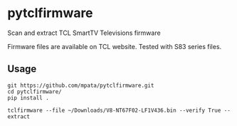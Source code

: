 # pytclfirmware
Scan and extract TCL SmartTV Televisions firmware

Firmware files are available on TCL website.
Tested with S83 series files.

## Usage
```shell
git https://github.com/mpata/pytclfirmware.git
cd pytclfirmware/
pip install .

tclfirmware --file ~/Downloads/V8-NT67F02-LF1V436.bin --verify True --extract
```
